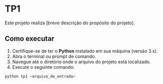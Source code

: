# TP1

Este projeto realiza [breve descrição do propósito do projeto].

## Como executar

1. Certifique-se de ter o **Python** instalado em sua máquina (versão 3.x).
2. Abra o terminal ou prompt de comando.
3. Navegue até o diretório onde o arquivo do projeto está localizado.
4. Execute o seguinte comando:

```bash
python tp1 <arquivo_de_entrada>